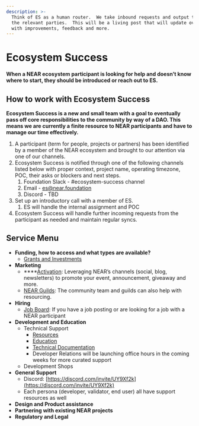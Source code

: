 ```yaml
---
description: >-
  Think of ES as a human router.  We take inbound requests and output them to
  the relevant parties.  This will be a living post that will update over time
  with improvements, feedback and more.
---
```


# Ecosystem Success

**When a NEAR ecosystem participant is looking for help and doesn’t know where to start, they should be introduced or reach out to ES.**  

## **How to work with Ecosystem Success**

**Ecosystem Success is a new and small team with a goal to eventually pass off core responsibilities to the community by way of a DAO. This means we are currently a finite resource to NEAR participants and have to manage our time effectively.**

1. A participant \(term for people, projects or partners\) has been identified by a member of the NEAR ecosystem and brought to our attention via one of our channels.
2. Ecosystem Success is notified through one of the following channels listed below with proper context, project name, operating timezone, POC, their asks or blockers and next steps. 
   1. Foundation Slack - \#ecosystem-success channel
   2. Email - es@near.foundation
   3. Discord - TBD
3. Set up an introductory call with a member of ES.
   1. ES will handle the internal assignment and POC
4. Ecosystem Success will handle further incoming requests from the participant as needed and maintain regular syncs.

## **Service Menu**  

* **Funding, how to access and what types are available?**
  * [Grants and Investments](https://app.gitbook.com/@near/s/wiki/~/drafts/-MggQpkuxxGSy1Z_R3G0/getting-started/grants-and-funding)
* **Marketing**
  * \*\*\*\*[Activation](https://near.org/activate/): Leveraging NEAR’s channels \(social, blog, newsletters\) to promote your event, announcement, giveaway and more.
  * [NEAR Guilds](https://nearguilds.com/guilds/): The community team and guilds can also help with resourcing.
* **Hiring**
  * [Job Board](https://jobs.openweb.dev/): If you have a job posting or are looking for a job with a NEAR participant 
* **Development and Education**
  * Technical Support
    * [Resources](https://app.gitbook.com/@near/s/wiki/~/drafts/-MggQpkuxxGSy1Z_R3G0/developer/dev-docs)
    * [Education](https://app.gitbook.com/@near/s/wiki/~/drafts/-MggQpkuxxGSy1Z_R3G0/developer/dev-education)
    * [Technical Documentation](https://app.gitbook.com/@near/s/wiki/~/drafts/-MggQpkuxxGSy1Z_R3G0/technology/technical-documentation)
    * Developer Relations will be launching office hours in the coming weeks for more curated support
  * Development Shops
* **General Support**
  * Discord: [https://discord.com/invite/UY9Xf2k](https://discord.com/invite/UY9Xf2k)
  * Each persona \(developer, validator, end user\) all have support resources as well
* **Design and Product assistance**
* **Partnering with existing NEAR projects**
* **Regulatory and Legal**

